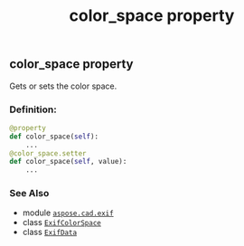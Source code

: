﻿---
title: color_space property
second_title: Aspose.CAD for Python via .NET API References
description: 
type: docs
weight: 90
url: /aspose.cad.exif/exifdata/color_space/
is_root: false
---

## color_space property


Gets or sets the color space.
### Definition:
```python
@property
def color_space(self):
    ...
@color_space.setter
def color_space(self, value):
    ...
```

### See Also
* module [`aspose.cad.exif`](../../)
* class [`ExifColorSpace`](/cad/python-net/aspose.cad.exif.enums/exifcolorspace)
* class [`ExifData`](/cad/python-net/aspose.cad.exif/exifdata)
